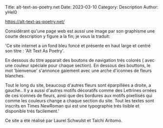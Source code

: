 Title: alt-text-as-poetry.net
Date: 2023-03-10 
Category: Description
Author: yHel0


<https://alt-text-as-poetry.net/>

Considérant qu'une page web est aussi une image par son graphisme une courte description y figure a la fin; je vous la traduit:

'Ce site internet a un fond bleu foncé et présente en haut large et centré son titre : 'Alt Text As Poetry'.

En dessous du titre apparait des boutons de navigation trés colorés ( avec une couleur spéciale pour chaque section). En dessous des bouttons, le mot 'bienvenue' s'annonce gaiement avec une arche d'iconnes de fleurs blanches.

Tout le long du site, beaucoup d'autres fleurs sont éparpillées a droite, a gauche.. Il y a aussi d'autres motifs décoratifs comme des Lettrines ornées de ces iconnes de fleurs, ainsi que des bordures aux motifs pixellisés qui comme les couleurs change a chaque section du site. Tout les textes sont inscrits en Times NewRoman qui est une typographie trés lisible et disponible trés facilement.'



Ce site a été réalisé par Laurel Schwulst et Taichi Aritomo.








